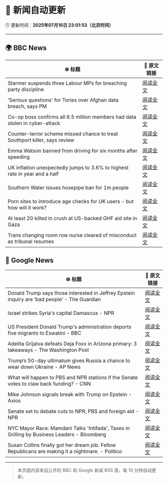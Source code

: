 # 🧠 新闻自动更新

🕒 更新时间：**2025年07月16日 23:01:53（北京时间）**

---

## 🌍 BBC News

| 🌐 标题 | 🔗 原文链接 |
|--------|-------------|
| Starmer suspends three Labour MPs for breaching party discipline | [阅读全文](https://www.bbc.com/news/articles/c5y7zqdwzqyo) |
| 'Serious questions' for Tories over Afghan data breach, says PM | [阅读全文](https://www.bbc.com/news/articles/c98w2e9leywo) |
| Co-op boss confirms all 6.5 million members had data stolen in cyber-attack | [阅读全文](https://www.bbc.com/news/articles/cql0ple066po) |
| Counter-terror scheme missed chance to treat Southport killer, says review | [阅读全文](https://www.bbc.com/news/articles/c74zy014x84o) |
| Emma Watson banned from driving for six months after speeding | [阅读全文](https://www.bbc.com/news/articles/cly10x7pjplo) |
| UK inflation unexpectedly jumps to 3.6% to highest rate in year and a half | [阅读全文](https://www.bbc.com/news/articles/c3en2enpy7po) |
| Southern Water issues hosepipe ban for 1m people | [阅读全文](https://www.bbc.com/news/articles/ckglpvzygvzo) |
| Porn sites to introduce age checks for UK users - but how will it work? | [阅读全文](https://www.bbc.com/news/articles/ceq7ye3q2zwo) |
| At least 20 killed in crush at US-backed GHF aid site in Gaza | [阅读全文](https://www.bbc.com/news/articles/cg4rwrkdlzxo) |
| Trans changing room row nurse cleared of misconduct as tribunal resumes | [阅读全文](https://www.bbc.com/news/articles/cm2mp5jley8o) |

## 📰 Google News

| 🌐 标题 | 🔗 原文链接 |
|--------|-------------|
| Donald Trump says those interested in Jeffrey Epstein inquiry are ‘bad people’ - The Guardian | [阅读全文](https://news.google.com/rss/articles/CBMirgFBVV95cUxNS0g0TkUteHd1aHB5cVdqY3VfVHUySUxlN3RIYzZFTE5mRVhQbWRTRW1LNGJFaHFjSDRRRHgycmE5R1RWRUlWcDlOMHVqMTRvcElnMkhHWDBUdXN6LUszQk9DZlptUHRpMEVoNlJaSUNDQ1diY19vNno0bnhBR0RhUVlpUkhJU1V4cDdYR2sybTF1YmlTR3JnZFIxd0lpRTFEOXhSTzJ5THd2ZTVWTFE?oc=5) |
| Israel strikes Syria's capital Damascus - NPR | [阅读全文](https://news.google.com/rss/articles/CBMif0FVX3lxTFBxV0F1cmczVW9QNXZqTWM1Nl9kbWZDZmxPX25kQmE3OFR6X0xnN1dvT0lSYTg2VlJOb25fcVlhMUxQUW1qTkdVRllMWHhZZjBWcXU5SkFTQjUzTHczWm9kV3hFM3NMNlZvLUpQNXREVmdLem0zem5USGcyVEM1YmM?oc=5) |
| US President Donald Trump's administration deports five migrants to Eswatini - BBC | [阅读全文](https://news.google.com/rss/articles/CBMiWkFVX3lxTE8wb2FtQkdyOEtDUDlpb3RuTTQ4UEtPOHI2d0tIMWtlRjJtN0VjVE01QlZETnBOdFN0RUZHdWVud2FsRWR4clFhZzZReHhndW50YUdaZkNTTXhhUdIBX0FVX3lxTFBPTktJNHFBYmJKNUJjeEw0Y2tjTzVtS2NHUk82T3BqRHBtYVF0LWFoblFQaWJDMHRlbUhHTEdEQ3c5aVA1QXN1QnJiNFAxV1dteW9qWUxVNHJFSWJKWnJ3?oc=5) |
| Adelita Grijalva defeats Deja Foxx in Arizona primary: 3 takeaways - The Washington Post | [阅读全文](https://news.google.com/rss/articles/CBMilgFBVV95cUxPXzJnaHo4eGE3eGRUUFdxMmpabHlpQTFfcGFoWVlhWXVrQVVsdzU2YTJyWEtGSHkxTXRmTWFQTi1MM3Vjdy1QLURRZnhxOFRTNVQ2dXJ3azM2dUY0WjcybHVhS2hfMnhCMS1rTkZfR2pYdWszYV9WUjhyWmdCWDYzdnBRNEVRNnFoRWk4aXVQalBwQWJmYUE?oc=5) |
| Trump’s 50-day ultimatum gives Russia a chance to wear down Ukraine - AP News | [阅读全文](https://news.google.com/rss/articles/CBMiogFBVV95cUxQWTFDdDdtNVhPbkwwcFIwR2xwanhPaWo0dmswaFB5a0xZekdKclFJMnFOZG96YXoxU3Blczd2ZXJlRkx4TjYwNFl3TFRBMmJDNy0wVWY0SHZMbmpuVndvai1QZC1qTFl1ek5fQUZla3YxUGJJRDBWdzZpaktIUXdQOEg1dFczMjZqRTJEelFaUVYzLWZmSWdiNG12TXBQeHRqTFE?oc=5) |
| What will happen to PBS and NPR stations if the Senate votes to claw back funding? - CNN | [阅读全文](https://news.google.com/rss/articles/CBMijwFBVV95cUxNZGN1V2VCYzZXZVNoYXQ3aHZTd2UtT2s0RFZvTXJVaWhUYmEzRzlWam1lLUZ1elNhT1VjblJTd2JSWVgycmJoZEp3TlNKbGF0Wjg3Q2tkeFcwRUFTZllsUEwzTTl2R1NKTGpQM0RYN0FDNUt5Yk0zamptUzcxVURELXhlR0k0RDVuOTB0eVowcw?oc=5) |
| Mike Johnson signals break with Trump on Epstein - Axios | [阅读全文](https://news.google.com/rss/articles/CBMidkFVX3lxTE9nZnV3NnpxQ0o2eUZQeGlEa3pXZVpicWF5ZEoxdE5JT3BUaFBzMnR4WEtJUndnbHhUNWxjeXBzMnlNYXJfc19XUWZBY3BCTEtVbV9HXzk4OGI2R2RLa0ZJQ0VRNHdvQkw2SlBYSi1oT0dDQUE1a2c?oc=5) |
| Senate set to debate cuts to NPR, PBS and foreign aid - NPR | [阅读全文](https://news.google.com/rss/articles/CBMif0FVX3lxTE4yZ0xKRXZtdmxVbWVyUDlxRVZjVld0UE1pQmUzQWxoeWtjQm1yUEg2VnllRk9id00zTnRtR2hvU1QzX0Z4cW5FSk51M2g2ZkZSMzlUWXQ0Q3hWT0Z2N2ZRVWRvcDNqcmd4MjlPVV80RnJ1RnNYSk1hQzZaY09EanM?oc=5) |
| NYC Mayor Race: Mamdani Talks 'Intifada', Taxes in Grilling by Business Leaders - Bloomberg | [阅读全文](https://news.google.com/rss/articles/CBMiuAFBVV95cUxQQXF6NUNWYmFjeVZxLW54d2hsQVdINFVqYUhfdjJMUk9rTVJ5dVJZSjlaUG91NTFqSC1nc05UblZLNHhXenpWeHRKamdpbmctLW45djVQSkhSekFpX003ZGdvdElVRFVRbGNvSlRlTDRudW5oTl9YaFBRS2owTjVuT3BhSlFteTgzbzJKTFlRd0pfUWZqRVRyV1hQM21pVEpkMk9ndWNyN2NfR3VNUzg2X0RkMGJjX2N6?oc=5) |
| Susan Collins finally got her dream job. Fellow Republicans are making it a nightmare. - Politico | [阅读全文](https://news.google.com/rss/articles/CBMikwFBVV95cUxNTVhlZmNQSmFJdWMtRzFadUY1eWxfQWFDTmZmRVk4UFYydWFYVERIWDdocFhuZE1odEhPZXBlU21wd3Vsc1FDOEhDbHJTd0JRSFNBNm5xR0wzeTRDZlVhS3E5NFBQREtsYzdpcGx2V0RvcUh1RHg5ZFpRajJmQkowQ0t0YUpLUDBWM3BsdzNjSWdMUVE?oc=5) |

---
> 本页面内容来自公开的 BBC 和 Google 新闻 RSS 源，每 10 分钟自动更新。